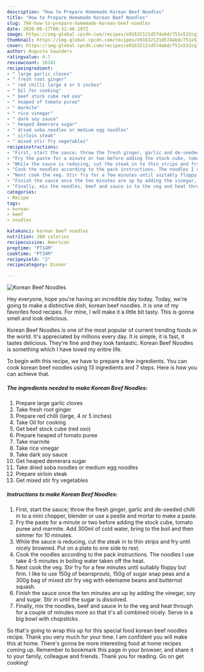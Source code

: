 ```yaml
---
description: "How to Prepare Homemade Korean Beef Noodles"
title: "How to Prepare Homemade Korean Beef Noodles"
slug: 784-how-to-prepare-homemade-korean-beef-noodles
date: 2020-06-17T06:31:48.297Z
image: https://img-global.cpcdn.com/recipes/e91632121d574abd/751x532cq70/korean-beef-noodles-recipe-main-photo.jpg
thumbnail: https://img-global.cpcdn.com/recipes/e91632121d574abd/751x532cq70/korean-beef-noodles-recipe-main-photo.jpg
cover: https://img-global.cpcdn.com/recipes/e91632121d574abd/751x532cq70/korean-beef-noodles-recipe-main-photo.jpg
author: Augusta Saunders
ratingvalue: 4.7
reviewcount: 16241
recipeingredient:
- " large garlic cloves"
- " fresh root ginger"
- " red chilli large 4 or 5 inches"
- " Oil for cooking"
- " beef stock cube red oxo"
- " heaped of tomato puree"
- " marmite"
- " rice vinegar"
- " dark soy sauce"
- " heaped demerara sugar"
- " dried soba noodles or medium egg noodles"
- " sirloin steak"
- " mixed stir fry vegetables"
recipeinstructions:
- "First, start the sauce; throw the fresh ginger, garlic and de-seeded chilli in to a mini chopper, blender or use a pestle and mortar to make a paste."
- "Fry the paste for a minute or two before adding the stock cube, tomato puree and marmite. Add 300ml of cold water, bring to the boil and then simmer for 10 minutes."
- "While the sauce is reducing, cut the steak in to thin strips and fry until nicely browned. Put on a plate to one side to rest."
- "Cook the noodles according to the pack instructions. The noodles I use take 4-5 minutes in boiling water taken off the heat."
- "Next cook the veg. Stir fry for a few minutes until suitably floppy but firm. I like to use 150g of beansprouts, 150g of sugar snap peas and a 300g bag of mixed stir fry veg with edemame beans and butternut squash."
- "Finish the sauce once the ten minutes are up by adding the vinegar, soy and sugar. Stir in until the sugar is dissolved."
- "Finally, mix the noodles, beef and sauce in to the veg and heat through for a couple of minutes more so that it&#39;s all combined nicely. Serve in a big bowl with chopsticks."
categories:
- Recipe
tags:
- korean
- beef
- noodles

katakunci: korean beef noodles 
nutrition: 268 calories
recipecuisine: American
preptime: "PT14M"
cooktime: "PT34M"
recipeyield: "2"
recipecategory: Dinner

---
```



![Korean Beef Noodles](https://img-global.cpcdn.com/recipes/e91632121d574abd/751x532cq70/korean-beef-noodles-recipe-main-photo.jpg)

Hey everyone, hope you're having an incredible day today. Today, we're going to make a distinctive dish, korean beef noodles. It is one of my favorites food recipes. For mine, I will make it a little bit tasty. This is gonna smell and look delicious.



Korean Beef Noodles is one of the most popular of current trending foods in the world. It's appreciated by millions every day. It is simple, it is fast, it tastes delicious. They're fine and they look fantastic. Korean Beef Noodles is something which I have loved my entire life.


To begin with this recipe, we have to prepare a few ingredients. You can cook korean beef noodles using 13 ingredients and 7 steps. Here is how you can achieve that.

<!--inarticleads1-->

##### The ingredients needed to make Korean Beef Noodles:

1. Prepare  large garlic cloves
1. Take  fresh root ginger
1. Prepare  red chilli (large, 4 or 5 inches)
1. Take  Oil for cooking
1. Get  beef stock cube (red oxo)
1. Prepare  heaped of tomato puree
1. Take  marmite
1. Take  rice vinegar
1. Take  dark soy sauce
1. Get  heaped demerara sugar
1. Take  dried soba noodles or medium egg noodles
1. Prepare  sirloin steak
1. Get  mixed stir fry vegetables




<!--inarticleads2-->

##### Instructions to make Korean Beef Noodles:

1. First, start the sauce; throw the fresh ginger, garlic and de-seeded chilli in to a mini chopper, blender or use a pestle and mortar to make a paste.
1. Fry the paste for a minute or two before adding the stock cube, tomato puree and marmite. Add 300ml of cold water, bring to the boil and then simmer for 10 minutes.
1. While the sauce is reducing, cut the steak in to thin strips and fry until nicely browned. Put on a plate to one side to rest.
1. Cook the noodles according to the pack instructions. The noodles I use take 4-5 minutes in boiling water taken off the heat.
1. Next cook the veg. Stir fry for a few minutes until suitably floppy but firm. I like to use 150g of beansprouts, 150g of sugar snap peas and a 300g bag of mixed stir fry veg with edemame beans and butternut squash.
1. Finish the sauce once the ten minutes are up by adding the vinegar, soy and sugar. Stir in until the sugar is dissolved.
1. Finally, mix the noodles, beef and sauce in to the veg and heat through for a couple of minutes more so that it&#39;s all combined nicely. Serve in a big bowl with chopsticks.




So that's going to wrap this up for this special food korean beef noodles recipe. Thank you very much for your time. I am confident you will make this at home. There's gonna be more interesting food at home recipes coming up. Remember to bookmark this page in your browser, and share it to your family, colleague and friends. Thank you for reading. Go on get cooking!
